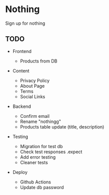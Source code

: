 # Nothing

Sign up for nothing

## TODO

- Frontend

  - Products from DB

- Content

  - Privacy Policy
  - About Page
  - Terms
  - Social Links

- Backend

  - Confirm email
  - Rename "nothingg"
  - Products table update (title, description)

- Testing

  - Migration for test db
  - Check test responses .expect
  - Add error testing
  - Cleaner tests

- Deploy

  - Github Actions
  - Update db password
